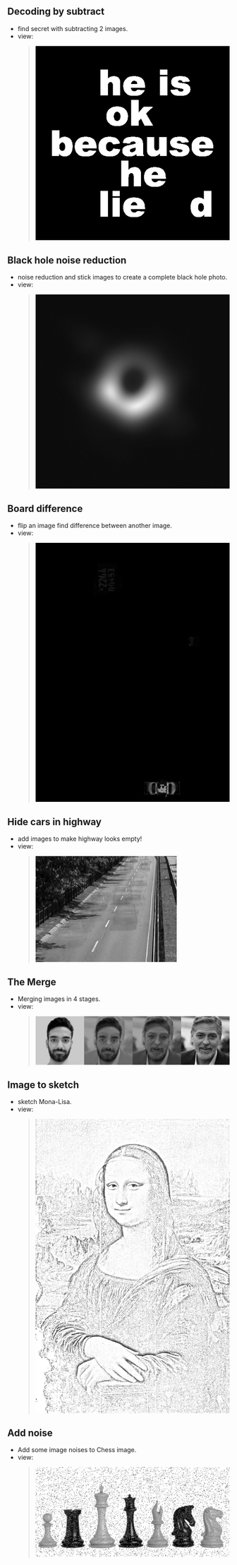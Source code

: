 ## Decoding by subtract
- find secret with subtracting 2 images.
- view:
  > ![result_1](decoded.jpg)
## Black hole noise reduction
- noise reduction and stick images to create a complete black hole photo.
- view:
  > ![result_2](black-hole-result.jpg)
## Board difference
- flip an image find difference between another image.
- view:
  > ![result_3](board-diferrence.jpg)
## Hide cars  in highway
- add images to make highway looks empty!
- view:
  > ![result_4](highway.jpg)
## The Merge 
- Merging images in 4 stages.
- view:
  > ![result_5](merged.jpg)
## Image to sketch
- sketch Mona-Lisa.
- view:
  > ![result_6](sketched.jpg)
## Add noise
- Add some image noises to Chess image.
- view:
  > ![result_7](noisey.jpg)